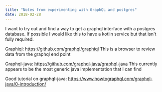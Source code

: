 ```yaml
---
title: "Notes from experimenting with GraphQL and postgres"
date: 2018-02-28
---
```


I want to try out and find a way to get a graphql interface with a postgres database. If possible I would like this to have a kotlin service but that isn't fully required.

Graphiql: https://github.com/graphql/graphiql
This is a browser to review data from the graphql end point

Graphql-java: https://github.com/graphql-java/graphql-java
This currently appears to be the most generic java implementation that I can find

Good tutorial on graphql-java: https://www.howtographql.com/graphql-java/0-introduction/

